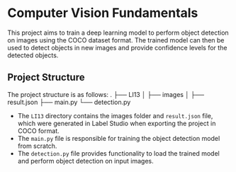 # Computer Vision Fundamentals

This project aims to train a deep learning model to perform object detection on images using the COCO dataset format. The trained model can then be used to detect objects in new images and provide confidence levels for the detected objects.

## Project Structure

The project structure is as follows:
.
├── LI13
│   ├── images
│   ├── result.json
├── main.py
└── detection.py

- The `LI13` directory contains the images folder and `result.json` file, which were generated in Label Studio when exporting the project in COCO format.
- The `main.py` file is responsible for training the object detection model from scratch.
- The `detection.py` file provides functionality to load the trained model and perform object detection on input images.
